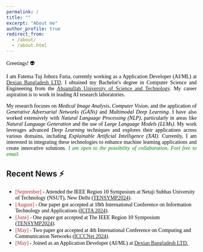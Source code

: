 ```yaml
---
permalink: /
title: ""
excerpt: "About me"
author_profile: true
redirect_from: 
  - /about/
  - /about.html
---
```


<span style="color:black; font-family:Georgia">Greetings! 👽</span>

<!-- <p style="text-align:justify; color:black; font-family:Georgia">I am  Mukaffi Bin Moin (<button onclick="playMusic()" style='font-size:16px'>pronounce <i class='fas fa-volume-up'></i></button>), currently working as 
a <a href="https://aust.edu/cse/faculty_member/mr_g_m_shahariar">Lecturer (Grade-I)</a> at the Department of CSE, 
<a href="https://aust.edu/">Ahsanullah University of Science and Technology</a>. I obtained my Bachelor's degree in Computer Science and 
Engineering from the same university. My career aspiration is to work in leading AI research laboratories. I am an incoming Ph.D. student in Fall 2024. More information soon!
</p> -->
<p style="text-align:justify; color:black; font-family:Georgia">I am  Fatema Tuj Johora Faria, currently working as a Application Developer (AI/ML) at <a href="https://www.linkedin.com/company/dexiansolutions/">Dexian Bangladesh LTD</a>. I obtained my Bachelor's degree in Computer Science and Engineering from the <a href="https://aust.edu/">Ahsanullah University of Science and Technology</a>. My career aspiration is to work in leading AI research laboratories.
</p>


<!-- <p style="text-align:justify;color:black; font-family:Georgia">
My research works are intended to tackle low resource NLP, covering areas like <em>natural language generation</em>, <em>summarization</em>, <em>question answering (QA)</em>, 
and <em>interpretability of language models</em>. I have utilized cutting-edge techniques like <em>generative</em> and 
<em>contrastive learning</em> to improve language generation and <em>representation learning</em> for low resource language. 
Additionally, I have applied natural language processing in specific <em>software engineering (SE)</em> tasks. At present, I am investigating bias, fairness and adversarial robustness in PLMs and LLMs.
<span style="color:green;"><em>I am open to the possibility of collaboration. Feel free to email.</em></span>
</p> -->
<p style="text-align:justify;color:black; font-family:Georgia">
My research focuses on <em>Medical Image Analysis</em>, <em>Computer Vision</em>, and the application of <em>Generative Adversarial Networks (GANs)</em> and <em>Multimodal Deep Learning</em>. I have also worked extensively with <em>Natural Language Processing (NLP)</em>, particularly in areas like <em>Natural Language Generation</em> and the use of <em>Large Language Models (LLMs)</em>. My work leverages advanced <em>Deep Learning</em> techniques and explores their applications across various domains, including <em>Explainable Artificial Intelligence (XAI)</em>. Currently, I am interested in integrating these technologies to enhance machine learning applications and create innovative solutions.
<span style="color:green;"><em>I am open to the possibility of collaboration. Feel free to email.</em></span>
</p>

## Recent News ⚡
+ <span style="font-family:Monaco; color:black;"><span style="color:brown">[September]</span> - Attended the IEEE Region 10 Symposium at Netaji Subhas University of Technology (NSUT), New Delhi ([TENSYMP2024](https://ieeedelhi-tensymp2024.org/)). 
+ <span style="font-family:Monaco; color:black;"><span style="color:brown">[August]</span> -  One paper got accepted at 18th International Conference on Information Technology and Applications ([ICITA 2024](https://www.icita.world/#/)). 
+ <span style="font-family:Monaco; color:black;"><span style="color:brown">[June]</span> -  One paper got accepted at The IEEE Region 10 Symposium ([TENSYMP2024](https://ieeedelhi-tensymp2024.org/)). 
+ <span style="font-family:Monaco; color:black;"><span style="color:brown">[May]</span> -  Two paper got accepted at 4th International Conference on Computing and Communication Networks ([ICCCNet 2024](https://icccn.co.uk/)). 
+ <span style="font-family:Monaco; color:black;"><span style="color:brown">[May]</span> -  Joined as an Application Developer (AI/ML) at [Dexian Bangladesh LTD.](https://www.linkedin.com/company/dexiansolutions/)
